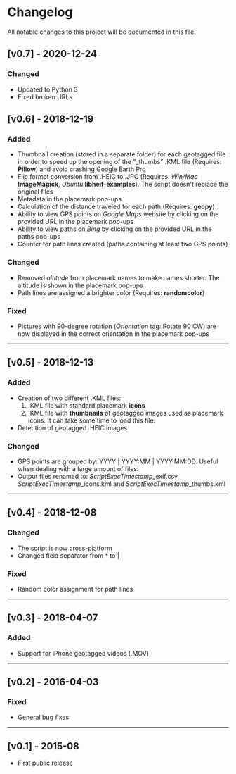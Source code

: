 # Changelog
All notable changes to this project will be documented in this file.

## [v0.7] - 2020-12-24
### Changed
- Updated to Python 3
- Fixed broken URLs

## [v0.6] - 2018-12-19
### Added
- Thumbnail creation (stored in a separate folder) for each geotagged file in order to speed up the opening of the "_thumbs" .KML file (Requires: **Pillow**) and avoid crashing Google Earth Pro
- File format conversion from .HEIC to .JPG (Requires: *Win/Mac* **ImageMagick**, *Ubuntu* **libheif-examples**). The script doesn't replace the original files
- Metadata in the placemark pop-ups
- Calculation of the distance traveled for each path (Requires: **geopy**)
- Ability to view GPS points on *Google Maps* website by clicking on the provided URL in the placemark pop-ups
- Ability to view paths on *Bing* by clicking on the provided URL in the paths pop-ups
- Counter for path lines created (paths containing at least two GPS points)
### Changed
- Removed *altitude* from placemark names to make names shorter. The altitude is shown in the placemark pop-ups
- Path lines are assigned a brighter color (Requires: **randomcolor**)
### Fixed
- Pictures with 90-degree rotation (*Orientation* tag: Rotate 90 CW) are now displayed in the correct orientation in the placemark pop-ups
---
## [v0.5] - 2018-12-13
### Added
- Creation of two different .KML files: 
    1. .KML file with standard placemark **icons**
    2. .KML file with **thumbnails** of geotagged images used as placemark icons. It can take some time to load this file.
- Detection of geotagged .HEIC images

### Changed
- GPS points are grouped by: YYYY | YYYY:MM | YYYY:MM:DD. Useful when dealing with a large amount of files.
- Output files renamed to: *ScriptExecTimestamp*_exif.csv, *ScriptExecTimestamp*_icons.kml and *ScriptExecTimestamp*_thumbs.kml
---
## [v0.4] - 2018-12-08
### Changed
- The script is now cross-platform
- Changed field separator from * to |
### Fixed
- Random color assignment for path lines
---
## [v0.3] - 2018-04-07
### Added
- Support for iPhone geotagged videos (.MOV)
---
## [v0.2] - 2016-04-03
### Fixed
- General bug fixes 
---
## [v0.1] - 2015-08
- First public release
